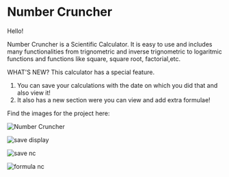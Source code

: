 # Number Cruncher
Hello!

Number Cruncher is a Scientific Calculator. It is easy to use and includes many functionalities from trignometric and inverse trignometric to logaritmic functions and functions like square, square root, factorial,etc.

WHAT'S NEW?
This calculator has a special feature.
1. You can save your calculations with the date on which you did that and also view it!
2. It also has a new section were you can view and add extra formulae!

Find the images for the project here:

![Number Cruncher](https://user-images.githubusercontent.com/68902873/91717083-801b0700-eb99-11ea-8ea6-5dafbf2a2470.png)

![save display](https://user-images.githubusercontent.com/68902873/91718180-92964000-eb9b-11ea-8b9c-dad18eeb45f8.png)

![save nc](https://user-images.githubusercontent.com/68902873/91717258-d5571880-eb99-11ea-9cae-727ca9d44b8f.png)

![formula nc](https://user-images.githubusercontent.com/68902873/91717088-81e4ca80-eb99-11ea-867e-9fba86240379.png)
